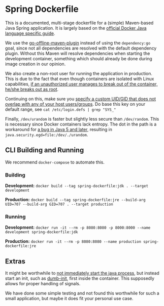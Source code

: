 # Spring Dockerfile

This is a documented, multi-stage dockerfile for a (simple) Maven-based
Java Spring application. It is largely based on the [official Docker
Java language specific guide](https://docs.docker.com/language/java/).

We use the
[go-offline-maven-plugin](https://github.com/qaware/go-offline-maven-plugin)
instead of using the `dependency:go` goal, since not all dependencies
are resolved with the default dependency plugin. Without this Maven
will resolve dependencies when starting the development container,
something which should already be done during image creation in our
opinion.

We also create a non-root user for running the application in
production. This is due to the fact that even though containers are
isolated with Linux capabilities, [if an unauthorized user manages to
break out of the container, he/she breaks out as
root](https://stackoverflow.com/questions/19054029/security-of-docker-as-it-runs-as-root-user).

Continuing on this, make sure you [specify a custom UID/GID that does
not overlap with any of your host
users/groups](https://medium.com/@mccode/understanding-how-uid-and-gid-work-in-docker-containers-c37a01d01cf). Do
base this key on your default range, see `cat /etc/login.defs | grep
"SYS_"`

Finally, `/dev/urandom` is faster but slightly less secure than
`/dev/random`. This is necessary since Docker containers lack entropy.
The dot in the path is a workaround for [a bug in Java 5 and
later](https://bugs.openjdk.java.net/browse/JDK-6202721), resulting in
`java.security.egd=file:/dev/./urandom`.


## CLI Building and Running

We recommend `docker-compose` to automate this.

### Building

**Development:**
`docker build --tag spring-dockerfile:jdk . --target development`

**Production:**
`docker build --tag spring-dockerfile:jre --build-arg UID=707 --build-arg GID=707 . --target production`


### Running

**Development:**
`docker run -it --rm -p 8080:8080 -p 8000:8000 --name development spring-dockerfile:jdk`

**Production:**
`docker run -it --rm -p 8080:8080 --name production spring-dockerfile:jre`


## Extras

It might be worthwhile to [not immediately start the java
process](https://engineeringblog.yelp.com/2016/01/dumb-init-an-init-for-docker.html),
but instead start an init, such as
[dumb-init](https://github.com/Yelp/dumb-init), first inside the
container. This supposedly allows for proper handling of signals.

We have done some simple testing and not found this worthwhile for
such a small application, but maybe it does fit your personal use
case.
